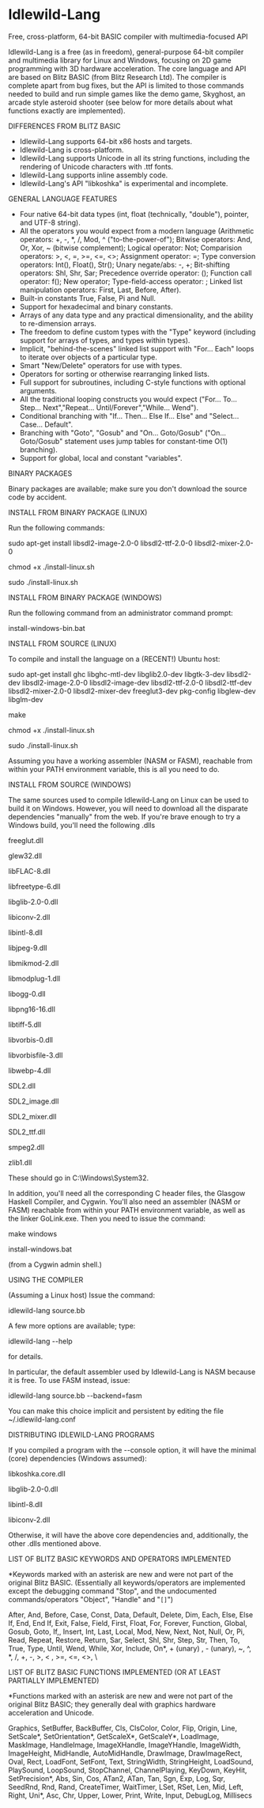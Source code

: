 # Idlewild-Lang
Free, cross-platform, 64-bit BASIC compiler with multimedia-focused API

Idlewild-Lang is a free (as in freedom), general-purpose 64-bit compiler and multimedia library for Linux and Windows, focusing on 2D game programming with 3D hardware acceleration. The core language and API are based on Blitz BASIC (from Blitz Research Ltd). The compiler is complete apart from bug fixes, but the API is limited to those commands needed to build and run simple games like the demo game, Skyghost, an arcade style asteroid shooter (see below for more details about what functions exactly are implemented).

DIFFERENCES FROM BLITZ BASIC

- Idlewild-Lang supports 64-bit x86 hosts and targets.
- Idlewild-Lang is cross-platform.
- Idlewild-Lang supports Unicode in all its string functions, including the rendering of Unicode characters with .ttf fonts.
- Idlewild-Lang supports inline assembly code.
- Idlewild-Lang's API "libkoshka" is experimental and incomplete.

GENERAL LANGUAGE FEATURES

- Four native 64-bit data types (int, float (technically, "double"), pointer, and UTF-8 string).
- All the operators you would expect from a modern language (Arithmetic operators: +, -, \*, /, Mod, ^ ("to-the-power-of"); Bitwise operators: And, Or, Xor, ~ (bitwise complement); Logical operator: Not; Comparision operators: >, <, =, >=, <=, <>; Assignment operator: =; Type conversion operators: Int(), Float(), Str(); Unary negate/abs: -, +; Bit-shifting operators: Shl, Shr, Sar; Precedence override operator: (); Function call operator: f(); New operator; Type-field-access operator: \; Linked list manipulation operators: First, Last, Before, After).
- Built-in constants True, False, Pi and Null.
- Support for hexadecimal and binary constants.
- Arrays of any data type and any practical dimensionality, and the ability to re-dimension arrays.
- The freedom to define custom types with the "Type" keyword (including support for arrays of types, and types within types).
- Implicit, "behind-the-scenes" linked list support with "For... Each" loops to iterate over objects of a particular type.
- Smart "New/Delete" operators for use with types.
- Operators for sorting or otherwise rearranging linked lists.
- Full support for subroutines, including C-style functions with optional arguments.
- All the traditional looping constructs you would expect ("For... To... Step... Next","Repeat... Until/Forever","While... Wend").
- Conditional branching with "If... Then... Else If... Else" and "Select... Case... Default".
- Branching with "Goto", "Gosub" and "On... Goto/Gosub" ("On... Goto/Gosub" statement uses jump tables for constant-time O(1) branching).
- Support for global, local and constant "variables".

BINARY PACKAGES

Binary packages are available; make sure you don't download the source code by accident.

INSTALL FROM BINARY PACKAGE (LINUX)

Run the following commands:

sudo apt-get install libsdl2-image-2.0-0 libsdl2-ttf-2.0-0 libsdl2-mixer-2.0-0

chmod +x ./install-linux.sh

sudo ./install-linux.sh

INSTALL FROM BINARY PACKAGE (WINDOWS)

Run the following command from an administrator command prompt:

install-windows-bin.bat

INSTALL FROM SOURCE (LINUX)

To compile and install the language on a (RECENT!) Ubuntu host:

sudo apt-get install ghc libghc-mtl-dev libglib2.0-dev libgtk-3-dev libsdl2-dev libsdl2-image-2.0-0 libsdl2-image-dev libsdl2-ttf-2.0-0 libsdl2-ttf-dev libsdl2-mixer-2.0-0 libsdl2-mixer-dev freeglut3-dev pkg-config libglew-dev libglm-dev

make

chmod +x ./install-linux.sh

sudo ./install-linux.sh

Assuming you have a working assembler (NASM or FASM), reachable from within your PATH environment variable, this is all you need to do.

INSTALL FROM SOURCE (WINDOWS)

The same sources used to compile Idlewild-Lang on Linux can be used to build it on Windows. However, you will need to download all the disparate dependencies "manually" from the web. If you're brave enough to try a Windows build, you'll need the following .dlls

freeglut.dll

glew32.dll

libFLAC-8.dll

libfreetype-6.dll

libglib-2.0-0.dll

libiconv-2.dll

libintl-8.dll

libjpeg-9.dll

libmikmod-2.dll

libmodplug-1.dll

libogg-0.dll

libpng16-16.dll

libtiff-5.dll

libvorbis-0.dll

libvorbisfile-3.dll

libwebp-4.dll

SDL2.dll

SDL2_image.dll

SDL2_mixer.dll

SDL2_ttf.dll

smpeg2.dll

zlib1.dll

These should go in C:\Windows\System32.

In addition, you'll need all the corresponding C header files, the Glasgow Haskell Compiler, and Cygwin. You'll also need an assembler (NASM or FASM) reachable from within your PATH environment variable, as well as the linker GoLink.exe. Then you need to issue the command:

make windows

install-windows.bat

(from a Cygwin admin shell.)

USING THE COMPILER

(Assuming a Linux host) Issue the command:

idlewild-lang source.bb

A few more options are available; type:

idlewild-lang --help

for details.

In particular, the default assembler used by Idlewild-Lang is NASM because it is free. To use FASM instead, issue:

idlewild-lang source.bb --backend=fasm

You can make this choice implicit and persistent by editing the file ~/.idlewild-lang.conf

DISTRIBUTING IDLEWILD-LANG PROGRAMS

If you compiled a program with the --console option, it will have the minimal (core) dependencies (Windows assumed):

libkoshka.core.dll

libglib-2.0-0.dll

libintl-8.dll

libiconv-2.dll

Otherwise, it will have the above core dependencies and, additionally, the other .dlls mentioned above.

LIST OF BLITZ BASIC KEYWORDS AND OPERATORS IMPLEMENTED

\*Keywords marked with an asterisk are new and were not part of the original Blitz BASIC.
(Essentially all keywords/operators are implemented except the debugging command "Stop", and the undocumented commands/operators "Object", "Handle" and "`[]`")

After, And, Before, Case, Const, Data, Default, Delete, Dim, Each, Else, Else If, End, End If, Exit, False, Field, First, Float, For, Forever, Function, Global, Gosub, Goto, If,, Insert, Int, Last, Local, Mod, New, Next, Not, Null, Or, Pi, Read, Repeat, Restore, Return, Sar, Select, Shl, Shr, Step, Str, Then, To, True, Type, Until, Wend, While, Xor, Include, On\*, + (unary) , - (unary), ~, ^, \*, /, +, -, >, < , >=, <=, <>, \

LIST OF BLITZ BASIC FUNCTIONS IMPLEMENTED (OR AT LEAST PARTIALLY IMPLEMENTED)

\*Functions marked with an asterisk are new and were not part of the original Blitz BASIC; they generally deal with graphics hardware acceleration and Unicode.

Graphics, SetBuffer, BackBuffer, Cls, ClsColor, Color, Flip, Origin, Line, SetScale\*, SetOrientation\*, GetScaleX\*, GetScaleY\*, LoadImage, MaskImage, HandleImage, ImageXHandle, ImageYHandle, ImageWidth, ImageHeight, MidHandle, AutoMidHandle, DrawImage, DrawImageRect, Oval, Rect, LoadFont, SetFont, Text, StringWidth, StringHeight, LoadSound, PlaySound, LoopSound, StopChannel, ChannelPlaying, KeyDown, KeyHit, SetPrecision\*, Abs, Sin, Cos, ATan2, ATan, Tan, Sgn, Exp, Log, Sqr, SeedRnd, Rnd, Rand, CreateTimer, WaitTimer, LSet, RSet, Len, Mid, Left, Right, Uni\*, Asc, Chr, Upper, Lower, Print, Write, Input, DebugLog, Millisecs
